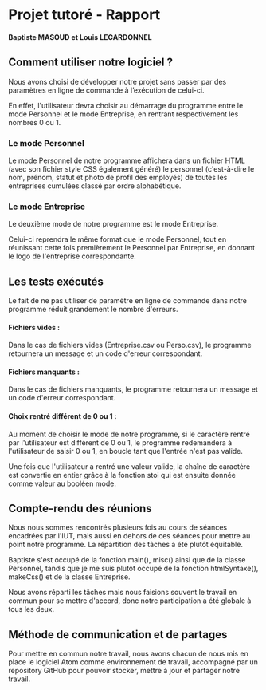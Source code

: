 # Projet tutoré - Rapport
#### Baptiste MASOUD et Louis LECARDONNEL

## Comment utiliser notre logiciel ?

Nous avons choisi de développer notre projet sans passer par des paramètres en ligne de commande à l’exécution de celui-ci.

En effet, l'utilisateur devra choisir au démarrage du programme entre le mode Personnel et le mode Entreprise, en rentrant respectivement les nombres 0 ou 1.

### Le mode Personnel

Le mode Personnel de notre programme affichera 
dans un fichier HTML (avec son fichier style CSS également généré) le personnel (c'est-à-dire le nom, prénom, statut et photo de profil des employés) de toutes les entreprises cumulées classé par ordre alphabétique.

### Le mode Entreprise

Le deuxième mode de notre programme est le mode Entreprise.

Celui-ci reprendra le même format que le mode Personnel, tout en réunissant cette fois premièrement le Personnel par Entreprise, en donnant le logo de l'entreprise correspondante.

## Les tests exécutés

Le fait de ne pas utiliser de paramètre en ligne de commande dans notre programme réduit grandement le nombre d'erreurs.

#### Fichiers vides :

Dans le cas de fichiers vides (Entreprise.csv ou Perso.csv), le programme retournera un message et un code d'erreur correspondant.

#### Fichiers manquants :

Dans le cas de fichiers manquants, le programme retournera un message et un code d'erreur correspondant.

#### Choix rentré différent de 0 ou 1 :

Au moment de choisir le mode de notre programme, si le caractère rentré par l'utilisateur est différent de 0 ou 1, le programme redemandera à l'utilisateur de saisir 0 ou 1, en boucle tant que l'entrée n'est pas valide.

Une fois que l'utilisateur a rentré une valeur valide, la chaîne de caractère est convertie en entier grâce à la fonction stoi qui est ensuite donnée comme valeur au booléen mode.

## Compte-rendu des réunions

Nous nous sommes rencontrés plusieurs fois au cours de séances encadrées par l'IUT, mais aussi en dehors de ces séances pour mettre au point notre programme. La répartition des tâches a été plutôt équitable.

Baptiste s'est occupé de la fonction main(), misc() ainsi que de la classe Personnel, tandis que je me suis plutôt occupé de la fonction htmlSyntaxe(), makeCss() et de la classe Entreprise.

Nous avons réparti les tâches mais nous faisions souvent le travail en commun pour se mettre d'accord, donc notre participation a été globale à tous les deux.

## Méthode de communication et de partages

Pour mettre en commun notre travail, nous avons chacun de nous mis en place le logiciel Atom comme environnement de travail, accompagné par un repository GitHub pour pouvoir stocker, mettre à jour et partager notre travail.